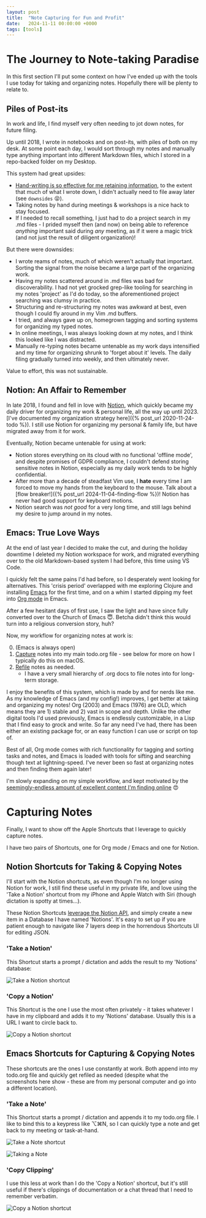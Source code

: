 ```yaml
---
layout: post
title:  "Note Capturing for Fun and Profit"
date:   2024-11-11 00:00:00 +0000
tags: [tools]
---
```


# The Journey to Note-taking Paradise

In this first section I'll put some context on how I've ended up with the tools I use today for taking and organizing notes. Hopefully there will be plenty to relate to.

## Piles of Post-its

In work and life, I find myself very often needing to jot down notes, for future filing.

Up until 2018, I wrote in notebooks and on post-its, with piles of both on my desk. At some point each day, I would sort through my notes and manually type anything important into different Markdown files, which I stored in a repo-backed folder on my Desktop.

This system had great upsides:
- [Hand-writing is so effective for me retaining information](https://www.scientificamerican.com/article/why-writing-by-hand-is-better-for-memory-and-learning/), to the extent that much of what I wrote down, I didn't actually need to file away later (see `downsides` 😝).
- Taking notes by hand during meetings & workshops is a nice hack to stay focused.
- If I needed to recall something, I just had to do a project search in my .md files - I prided myself then (and now) on being able to reference *anything* important said during *any* meeting, as if it were a magic trick (and not just the result of diligent organization)!

But there were downsides:
- I wrote reams of notes, much of which weren't actually that important. Sorting the signal from the noise became a large part of the organizing work.
- Having my notes scattered around in .md files was bad for discoverability. I had not yet grocked grep-like tooling for searching in my notes 'project' as I'd do today, so the aforementioned project searching was clumsy in practice.
- Structuring and re-structuring my notes was awkward at best, even though I could fly around in my Vim .md buffers.
- I tried, and always gave up on, homegrown tagging and sorting systems for organizing my typed notes.
- In online meetings, I was always looking down at my notes, and I think this looked like I was distracted.
- Manually re-typing notes became untenable as my work days intensified and my time for organizing shrunk to 'forget about it' levels. The daily filing gradually turned into weekly, and then ultimately never.

Value to effort, this was not sustainable.

## Notion: An Affair to Remember

In late 2018, I found and fell in love with [Notion](https://notion.so), which quickly became my daily driver for organizing my work & personal life, all the way up until 2023. [I've documented my organization strategy here]({% post_url 2020-11-24-todo %}). I still use Notion for organizing my personal & family life, but have migrated away from it for work.

Eventually, Notion became untenable for using at work:

- Notion stores everything on its cloud with no functional 'offline mode', and despite promises of GDPR compliance, I couldn't defend storing sensitive notes in Notion, especially as my daily work tends to be highly confidential.
- After more than a decade of steadfast Vim use, I **hate** every time I am forced to move my hands from the keyboard to the mouse. Talk about a [flow breaker!]({% post_url 2024-11-04-finding-flow %})! Notion has never had good support for keyboard motions.
- Notion search was *not good* for a very long time, and still lags behind my desire to jump around in my notes.

## Emacs: True Love Ways

At the end of last year I decided to make the cut, and during the holiday downtime I deleted my Notion workspace for work, and migrated everything over to the old Markdown-based system I had before, this time using VS Code.

I quickly felt the same pains I'd had before, so I desperately went looking for alternatives. This 'crisis period' overlapped with me exploring Clojure and installing [Emacs](https://en.wikipedia.org/wiki/GNU_Emacs) for the first time, and on a whim I started dipping my feet into [Org mode](https://orgmode.org/orgguide.html) in Emacs.

After a few hesitant days of first use, I saw the light and have since fully converted over to the Church of Emacs 😇. Betcha didn't think this would turn into a religious conversion story, huh?

Now, my workflow for organizing notes at work is:

0. (Emacs is always open)
1. [Capture](https://www.gnu.org/software/emacs/manual/html_node/org/Capture.html) notes into my main todo.org file - see below for more on how I typically do this on macOS.
2. [Refile](https://orgmode.org/manual/Refile-and-Copy.html) notes as needed.
   - I have a very small hierarchy of .org docs to file notes into for long-term storage.

I enjoy the benefits of this system, which is made by and for nerds like me. As my knowledge of Emacs (and my config!) improves, I get better at taking and organizing my notes! Org (2003) and Emacs (1976) are OLD, which means they are 1) stable and 2) vast in scope and depth. Unlike the other digital tools I'd used previously, Emacs is endlessly customizable, in a Lisp that I find easy to grock and write. So far any need I've had, there has been either an existing package for, or an easy function I can use or script on top of.

Best of all, Org mode comes with rich functionality for tagging and sorting tasks and notes, and Emacs is loaded with tools for sifting and searching though text at lightning-speed. I've never been so fast at organizing notes and then finding them again later!

I'm slowly expanding on my simple workflow, and kept motivated by the [seemingly-endless amount of excellent content I'm finding online](https://sachachua.com/blog/2024/11/excerpts-from-a-conversation-with-john-wiegley-johnw-and-adam-porter-alphapapa-about-personal-information-management/) 😍

# Capturing Notes

Finally, I want to show off the Apple Shortcuts that I leverage to quickly capture notes.

I have two pairs of Shortcuts, one for Org mode / Emacs and one for Notion.

## Notion Shortcuts for Taking & Copying Notes

I'll start with the Notion shortcuts, as even though I'm no longer using Notion for work, I still find these useful in my private life, and love using the 'Take a Notion' shortcut from my iPhone and Apple Watch with Siri (though dictation is spotty at times...).

These Notion Shortcuts [leverage the Notion API](https://developers.notion.com/docs/working-with-databases#adding-pages-to-a-database), and simply create a new item in a Database I have named 'Notions'. It's easy to set up if you are patient enough to navigate like 7 layers deep in the horrendous Shortcuts UI for editing JSON.

### 'Take a Notion'

This Shortcut starts a prompt / dictation and adds the result to my 'Notions' database:

![Take a Notion shortcut](/static/img/posts/take-a-notion.png)

### 'Copy a Notion'

This Shortcut is the one I use the most often privately - it takes whatever I have in my clipboard and adds it to my 'Notions' database. Usually this is a URL I want to circle back to.

![Copy a Notion shortcut](/static/img/posts/copy-notion.png)

## Emacs Shortcuts for Capturing & Copying Notes

These shortcuts are the ones I use constantly at work. Both append into my todo.org file and quickly get refiled as needed (despite what the screenshots here show - these are from my personal computer and go into a different location).

### 'Take a Note'

This Shortcut starts a prompt / dictation and appends it to my todo.org file. I like to bind this to a keypress like ⌥⌘N, so I can quickly type a note and get back to my meeting or task-at-hand.

![Take a Note shortcut](/static/img/posts/take-a-note.png)

![Taking a Note](/static/img/posts/taking-a-note.png)


### 'Copy Clipping'

I use this less at work than I do the 'Copy a Notion' shortcut, but it's still useful if there's clippings of documentation or a chat thread that I need to remember verbatim.

![Copy a Notion shortcut](/static/img/posts/copy-clipping.png)
